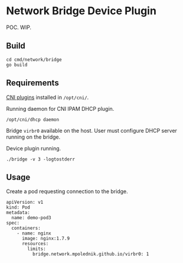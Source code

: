 # Network Bridge Device Plugin

POC. WIP.

## Build

```
cd cmd/network/bridge
go build
```

## Requirements

[CNI plugins](https://github.com/containernetworking/plugins)
installed in `/opt/cni/`.

Running daemon for CNI IPAM DHCP plugin.

```
/opt/cni/dhcp daemon
```

Bridge `virbr0` available on the host. User must configure DHCP
server running on the bridge.

Device plugin running.

```
./bridge -v 3 -logtostderr
```

## Usage

Create a pod requesting connection to the bridge.

```
apiVersion: v1
kind: Pod
metadata:
  name: demo-pod3
spec:
  containers:
    - name: nginx
      image: nginx:1.7.9
      resources:
        limits:
          bridge.network.mpolednik.github.io/virbr0: 1
```
